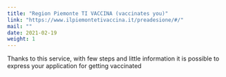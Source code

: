 ```yaml
---
title: "Region Piemonte TI VACCINA (vaccinates you)"
link: "https://www.ilpiemontetivaccina.it/preadesione/#/"
mail: ""
date: 2021-02-19
weight: 1
---
```


Thanks to this service, with few steps and little information it is possible to express your application for getting vaccinated
